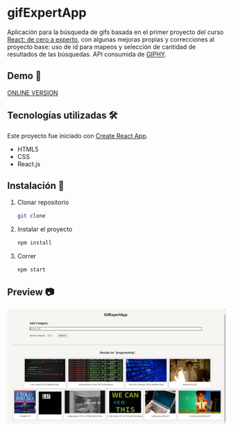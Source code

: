 # gifExpertApp

Aplicación para la búsqueda de gifs basada en el primer proyecto del curso [React: de cero a experto](https://www.udemy.com/course/react-cero-experto/), con algunas mejoras propias y correcciones al proyecto base: uso de id para mapeos y selección de cantidad de resultados de las búsquedas.
API consumida de [GIPHY](https://giphy.com/).

## Demo 🔗

[ONLINE VERSION]()

## Tecnologías utilizadas 🛠️

Este proyecto fue iniciado con [Create React App](https://github.com/facebook/create-react-app).

- HTML5
- CSS
- React.js

## Instalación 🔧

1. Clonar repositorio
    ```bash
    git clone
    ```
2. Instalar el proyecto
    ```bash
    npm install
    ```
3. Correr
    ```bash
    npm start
    ```

## Preview 📷

![](/preview.jpg)


